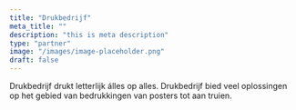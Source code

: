```yaml
---
title: "Drukbedrijf"
meta_title: ""
description: "this is meta description"
type: "partner"
image: "/images/image-placeholder.png"
draft: false
---
```


Drukbedrijf drukt letterlijk álles op alles. Drukbedrijf bied veel oplossingen op het gebied van bedrukkingen van posters tot aan truien.